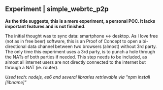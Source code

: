 ## __Experiment__ | simple_webrtc_p2p

__As the title suggests, this is a mere experiment, a personal POC. It lacks important features and is not finished.__

The initial thought was to sync data: smartphone <-> desktop. As I love free (not as in free beer) software, this is an Proof of Concept to open a bi-directional data channel between two browsers (almost) without 3rd party. The only time this experiment uses a 3rd party, is to punch a hole through the NATs of both parties if needed. This step needs to be included, as almost all internet users are not directly connected to the internet but through a NAT (ie. router).

_Used tech: nodejs, es6 and several libraries retrievable via "npm install [libname]"_
